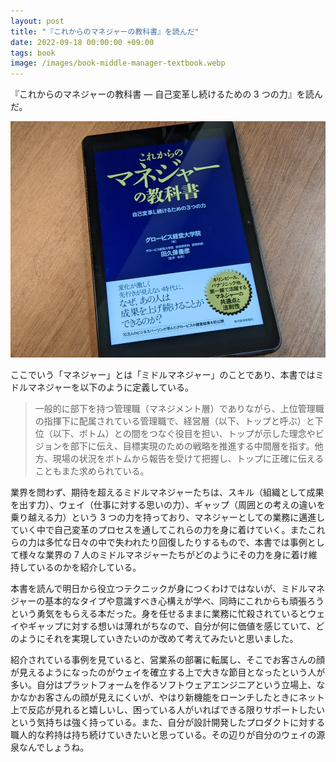 ```yaml
---
layout: post
title: "『これからのマネジャーの教科書』を読んだ"
date: 2022-09-18 00:00:00 +09:00
tags: book
image: /images/book-middle-manager-textbook.webp
---
```


『これからのマネジャーの教科書 ― 自己変革し続けるための 3 つの力』を読んだ。

![表紙](/images/book-middle-manager-textbook.webp)

ここでいう「マネジャー」とは「ミドルマネジャー」のことであり、本書ではミドルマネジャーを以下のように定義している。

> 一般的に部下を持つ管理職（マネジメント層）でありながら、上位管理職の指揮下に配属されている管理職で、経営層（以下、トップと呼ぶ）と下位（以下、ボトム）との間をつなぐ役目を担い、トップが示した理念やビジョンを部下に伝え、目標実現のための戦略を推進する中間層を指す。他方、現場の状況をボトムから報告を受けて把握し、トップに正確に伝えることもまた求められている。

業界を問わず、期待を超えるミドルマネジャーたちは、スキル（組織として成果を出す力）、ウェイ（仕事に対する思いの力）、ギャップ（周囲との考えの違いを乗り越える力）という 3 つの力を持っており、マネジャーとしての業務に邁進していく中で自己変革のプロセスを通してこれらの力を身に着けていく。またこれらの力は多忙な日々の中で失われたり回復したりするもので、本書では事例として様々な業界の 7 人のミドルマネジャーたちがどのようにその力を身に着け維持しているのかを紹介している。

本書を読んで明日から役立つテクニックが身につくわけではないが、ミドルマネジャーの基本的なタイプや意識すべき心構えが学べ、同時にこれからも頑張ろうという勇気をもらえる本だった。身を任せるままに業務に忙殺されているとウェイやギャップに対する想いは薄れがちなので、自分が何に価値を感じていて、どのようにそれを実現していきたいのか改めて考えてみたいと思いました。

紹介されている事例を見ていると、営業系の部署に転属し、そこでお客さんの顔が見えるようになったのがウェイを確立する上で大きな節目となったという人が多い。自分はプラットフォームを作るソフトウェアエンジニアという立場上、なかなかお客さんの顔が見えにくいが、やはり新機能をローンチしたときにネット上で反応が見れると嬉しいし、困っている人がいればできる限りサポートしたいという気持ちは強く持っている。また、自分が設計開発したプロダクトに対する職人的な矜持は持ち続けていきたいと思っている。その辺りが自分のウェイの源泉なんでしょうね。
